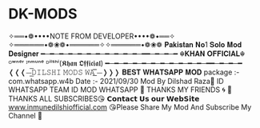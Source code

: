 # DK-MODS
✧══•❁••••NOTE FROM DEVELOPER••••❁•══✧ ✧══════•❁❀❁•══════✧✧══════•❁❀❁             𝐏𝐚𝐤𝐢𝐬𝐭𝐚𝐧 𝐍𝐨1 𝐒𝐨𝐥𝐨 𝐌𝐨𝐝 𝐃𝐞𝐬𝐢𝐠𝐧𝐞𝐫 ━─━─━─━─━─━─━─━─━─━─━─━━─━─━─━                 ☬𝐊𝐇𝐀𝐍 𝐎𝐅𝐅𝐈𝐂𝐈𝐀𝐋☬                               ᴼʷⁿᵉʳ ᴵⁿᵐᵘⁿᵉ ᴰⁱˡˢʰⁱ(𝕶𝖍𝖆𝖓 𝕺𝖋𝖋𝖎𝖈𝖎𝖆𝖑) ━─━─━─━─━─━─━─━─━─━─━─━━─━─━─━  ❬❬❬⏤͟͟͞͞𝙳𝙸𝙻𝚂𝙷𝙸 𝙼𝙾𝙳𝚂 𝚆𝙰 ͟͞⏤❭❭❭  𝐁𝐄𝐒𝐓 𝐖𝐇𝐀𝐓𝐒𝐀𝐏𝐏 𝐌𝐎𝐃   package :-com.whatsapp.w4b Date :- 2021/09/30 Mod By Dilshad Raza💫  ID WHATSAPP TEAM  ID MOD WHATSAPP 💫  THANKS MY FRIENDS 🌀  🍃THANKS ALL SUBSCRIBES😘  𝗖𝗼𝗻𝘁𝗮𝗰𝘁 𝗨𝘀 𝗼𝘂𝗿 𝗪𝗲𝗯𝗦𝗶𝘁𝗲 www.inmunedilshiofficial.com  😘Please Share My Mod And Subscribe My Channel 💫
